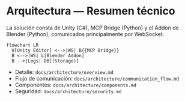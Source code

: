 # Arquitectura — Resumen técnico

La solución consta de Unity (C#), MCP Bridge (Python) y el Addon de Blender (Python), comunicados principalmente por WebSocket.

```mermaid
flowchart LR
  U[Unity Editor] <-->|WS| B{{MCP Bridge}}
  B <-->|WS| L[Blender Addon]
  B -->|Logs| DB[(Storage)]
```

- Detalle: `docs/architecture/overview.md`
- Flujo de comunicación: `docs/architecture/communication_flow.md`
- Componentes: `docs/architecture/components.md`
- Seguridad: `docs/architecture/security.md`

